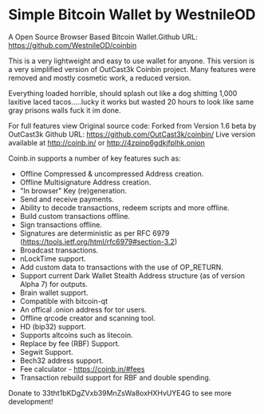 Simple Bitcoin Wallet  by WestnileOD
=======

A Open Source Browser Based Bitcoin Wallet.Github URL: https://github.com/WestnileOD/coinbin

This is a very lightweight and easy to use wallet for anyone. This version is a very simplified version of OutCast3k Coinbin project.
Many features were removed and mostly cosmetic work, a reduced version.

Everything loaded horrible, should splash out like a dog shitting 1,000 laxitive laced tacos.....lucky it works but 
wasted 20 hours to look like same gray prisons walls fuck it im done.


For full features view Original source code:
Forked from Version 1.6 beta by OutCast3k Github URL: https://github.com/OutCast3k/coinbin/ 
Live version available at http://coinb.in/ or http://4zpinp6gdkjfplhk.onion



Coinb.in supports a number of key features such as: 

- Offline Compressed & uncompressed Address creation.
- Offline Multisignature Address creation.
- "In browser" Key (re)generation. 
- Send and receive payments.
- Ability to decode transactions, redeem scripts and more offline.
- Build custom transactions offline.
- Sign transactions offline.
- Signatures are deterministic as per RFC 6979 (https://tools.ietf.org/html/rfc6979#section-3.2)
- Broadcast transactions.
- nLockTime support.
- Add custom data to transactions with the use of OP_RETURN.
- Support current Dark Wallet Stealth Address structure (as of version Alpha 7) for outputs.
- Brain wallet support.
- Compatible with bitcoin-qt
- An offical .onion address for tor users.
- Offline qrcode creator and scanning tool.
- HD (bip32) support.
- Supports altcoins such as litecoin.
- Replace by fee (RBF) Support.
- Segwit Support.
- Bech32 address support.
- Fee calculator - https://coinb.in/#fees
- Transaction rebuild support for RBF and double spending.

Donate to 33tht1bKDgZVxb39MnZsWa8oxHXHvUYE4G to see more development!
